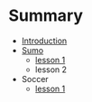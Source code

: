 # Summary

* [Introduction](README.md)
* [Sumo](sumo.md)
   * [lesson 1](sumo_lesson_1.md)
   * lesson 2
* Soccer
   * [lesson 1](lesson_1.md)

